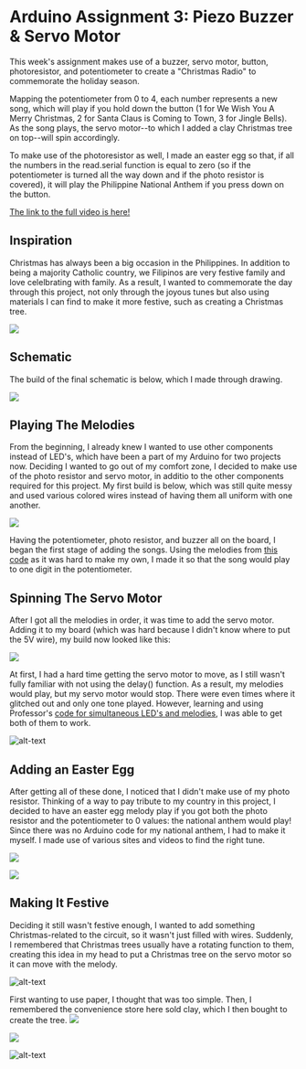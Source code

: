 # Arduino Assignment 3: Piezo Buzzer & Servo Motor
This week's assignment makes use of a buzzer, servo motor, button, photoresistor, and potentiometer to create a "Christmas Radio" to commemorate the holiday season.

Mapping the potentiometer from 0 to 4, each number represents a new song, which will play if you hold down the button (1 for We Wish You A Merry Christmas,
2 for Santa Claus is Coming to Town, 3 for Jingle Bells). As the song plays, the servo motor--to which I added a clay Christmas tree on top--will spin accordingly.

To make use of the photoresistor as well, I made an easter egg so that, if all the numbers in the read.serial function is equal to zero
(so if the potentiometer is turned all the way down and if the photo resistor is covered), it will play the Philippine National Anthem if you press down on the button.

[The link to the full video is here!](https://vimeo.com/479846751)

## Inspiration
Christmas has always been a big occasion in the Philippines. In addition to being a majority Catholic country, we Filipinos are very festive family and love celelbrating with family. As a result, I wanted to commemorate the day through this project, not only through the joyous tunes but also using materials I can find to make it more festive, such as creating a Christmas tree.

![](images/phxmas.png)

## Schematic
The build of the final schematic is below, which I made through drawing.

![](images/schematic.png)

## Playing The Melodies
From the beginning, I already knew I wanted to use other components instead of LED's, which have been a part of my Arduino for two projects now. Deciding I wanted to go out of my comfort zone, I decided to make use of the photo resistor and servo motor, in additio to the other components required for this project. My first build is below, which was still quite messy and used various colored wires instead of having them all uniform with one another.

 ![](images/firstbuild.png)
 
 Having the potentiometer, photo resistor, and buzzer all on the board, I began the first stage of adding the songs. Using the melodies from [this code](https://create.arduino.cc/projecthub/joshi/piezo-christmas-songs-fd1ae9) as it was hard to make my own, I made it so that the song would play to one digit in the potentiometer.
 
 ## Spinning The Servo Motor
 After I got all the melodies in order, it was time to add the servo motor. Adding it to my board (which was hard because I didn't know where to put the 5V wire), my build now looked like this:
 
  ![](images/secondbuild.png)
 
 At first, I had a hard time getting the servo motor to move, as I still wasn't fully familiar with not using the delay() function. As a result, my melodies would play, but my servo motor would stop. There were even times where it glitched out and only one tone played. However, learning and using Professor's [code for simultaneous LED's and melodies](https://github.com/michaelshiloh/toneMelodyAndBlinkWithoutDelay), I was able to get both of them to work.
 
 ![alt-text](images/servo.gif)
 
 ## Adding an Easter Egg
 After getting all of these done, I noticed that I didn't make use of my photo resistor. Thinking of a way to pay tribute to my country in this project, I decided to have an easter egg melody play if you got both the photo resistor and the potentiometer to 0 values: the national anthem would play! Since there was no Arduino code for my national anthem, I had to make it myself. I made use of various sites and videos to find the right tune.
 
 ![](images/video.png)

 ![](images/philippinespiano.png)

 ## Making It Festive
 Deciding it still wasn't festive enough, I wanted to add something Christmas-related to the circuit, so it wasn't just filled with wires. Suddenly, I remembered that Christmas trees usually have a rotating function to them, creating this idea in my head to put a Christmas tree on the servo motor so it can move with the melody.
 
  ![alt-text](images/rotatingtree.gif)
 
 First wanting to use paper, I thought that was too simple. Then, I remembered the convenience store here sold clay, which I then bought to create the tree.
 ![](images/claybox.png)

 ![](images/christmastree.png)
 
  ![alt-text](images/rotate.gif)

